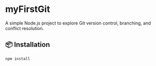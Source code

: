 # myFirstGit

A simple Node.js project to explore Git version control, branching, and conflict resolution.

## 📦 Installation

```bash
npm install
